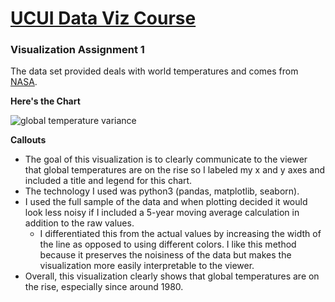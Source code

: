 # [UCUI Data Viz Course](https://www.coursera.org/learn/datavisualization/home/welcome)
### Visualization Assignment 1

The data set provided deals with world temperatures and comes from [NASA]((https://data.giss.nasa.gov/gistemp/)).


**Here's the Chart**

![global temperature variance](https://github.com/etav/Data-viz-assignment2/assets/13032648/47b024f6-fbd5-4785-a2c8-6271c9a61fc4)


**Callouts**

- The goal of this visualization is to clearly communicate to the viewer that global temperatures are on the rise so I labeled my x and y axes and included a title and legend for this chart.
- The technology I used was python3 (pandas, matplotlib, seaborn).
- I used the full sample of the data and when plotting decided it would look less noisy if I included a 5-year moving average calculation in addition to the raw values.
  - I differentiated this from the actual values by increasing the width of the line as opposed to using different colors. I like this method because it preserves the noisiness of the data but makes the visualization more easily interpretable to the viewer.
- Overall, this visualization clearly shows that global temperatures are on the rise, especially since around 1980.


